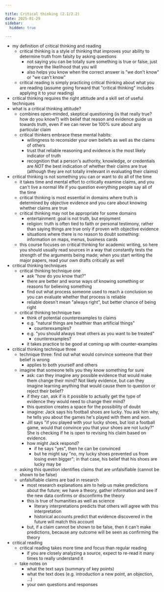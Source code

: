 ```yaml
---

title: Critical thinking (2.1/2.2)
date: 2025-01-29
sidebar:
  hidden: true

---
```


- my definition of critical thinking and reading
	- critical thinking is a style of thinking that improves your ability to determine truth from falsity by asking questions
		- not saying you can be totally sure something is true or false, just improve the likelihood that you will
		- also helps you know when the correct answer is "we don't know" or "we can't know"
	- critical reading is simply practicing critical thinking about what you are reading (assume going forward that "critical thinking" includes applying it to your reading)
- critical thinking requires the right attitude and a skill set of useful techniques
- what is a critical thinking attitude?
	- combines open-minded, skeptical questioning (is that really true? how do you know?) with belief that reason and evidence guide us towards truth, even if we can never be 100% sure about any particular claim
	- critical thinkers embrace these mental habits:
		- willingness to reconsider your own beliefs as well as the claims of others
		- trust that reliable reasoning and evidence is the most likely indicator of truth
		- recognition that a person's authority, knowledge, or credentials are _NOT_ the best indication of whether their claims are true (although they are not totally irrelevant in evaluating their claims)
- critical thinking is not something you can or want to do all of the time
	- it takes time and mental effort to critically examine claims, and you can't live a normal life if you question everything people say all of the time
	- critical thinking is most essential in domains where truth is determined by objective evidence and you care about knowing whether claims are true
	- critical thinking may not be appropriate for some domains
		- entertainment: goal is not truth, but enjoyment
		- religion: truth is often tied to faith or personal testimony, rather than saying things are true only if proven with objective evidence
		- situations where there is no reason to doubt something: information on maps, menus, business cards
	- this course focuses on critical thinking for academic writing, so here you should usually read sources in a way that constantly tests the strength of the arguments being made; when you start writing the major papers, read your own drafts critically as well
- critical thinking techniques
	- critical thinking technique one
		- ask "how do you know that?"
		- there are better and worse ways of knowing something or reasons for believing something
		- find out what process someone used to reach a conclusion so you can evaluate whether that process is reliable
		- reliable doesn't mean "always right", but better chance of being right
	- critical thinking technique two
		- think of potential counterexamples to claims
		- e.g. "natural things are healthier than artificial things"
			- counterexamples?
		- e.g. "you should always treat others as you want to be treated"
			- counterexamples?
		- it takes practice to be good at coming up with counter-examples
- critical thinking technique three
	- technique three: find out what would convince someone that their belief is wrong
		- applies to both yourself and others
	- imagine that someone tells you they know something for sure
		- ask: can they imagine any possible evidence that would make them change their mind? Not likely evidence, but can they imagine learning anything that would cause them to question or reject their belief?
		- if they can, ask if is it possible to actually get the type of evidence they would need to change their mind?
		- this question creates a space for the possibility of doubt
		- imagine: Jack says his football shoes are lucky. You ask him why, he tells you about the games he's played with them and won.
		- Jill says "if you played with your lucky shoes, but lost a football game, would that convince you that your shoes are not lucky?" She is checking if he is open to revising his claim based on evidence.
		- how might Jack respond?
			- if he says "yes", then he can be convinced
			- but he might say "no, my lucky shoes prevented us from losing even bigger"; in that case, his belief that his shoes are lucky may be
	- asking this question identifies claims that are unfalsifiable (cannot be shown to be false)
	- unfalsifiable claims are bad in research
		- most research explanations aim to help us make predictions about the future; we have a theory, gather information and see if the new data confirms or disconfirms the theory
		- this is true of humanities as well as science
			- literary interpretations predicts that others will agree with this interpretation
			- historical accounts predict that evidence discovered in the future will match this account
		- but, if a claim cannot be shown to be false, then it can't make predictions, because any outcome will be seen as confirming the theory
- critical reading
	- critical reading takes more time and focus than regular reading
		- if you are closely analyzing a source, expect to re-read it many times to really understand it
	- take notes on
		- what the text says (summary of key points)
		- what the text does (e.g. introduction a new point, an objection, …)
		- your own questions and responses
